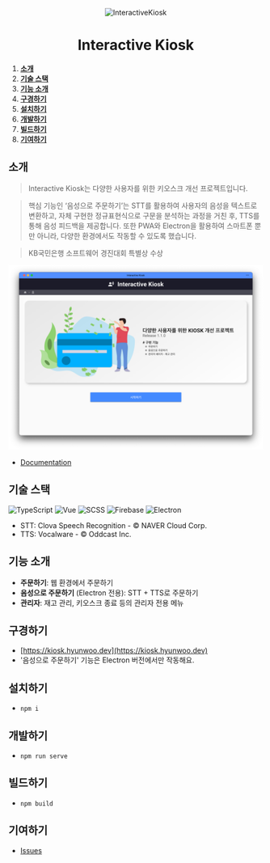 <div align="center">

![InteractiveKiosk](public/assets/images/144x144.png)

# Interactive Kiosk

</div>

1. [**소개**](#소개)
2. [**기술 스택**](#기술-스택)
3. [**기능 소개**](#기능-소개)
4. [**구경하기**](#구경하기)
5. [**설치하기**](#설치하기)
6. [**개발하기**](#개발하기)
7. [**빌드하기**](#빌드하기)
8. [**기여하기**](#기여하기)

## 소개

> Interactive Kiosk는 다양한 사용자를 위한 키오스크 개선 프로젝트입니다.

> 핵심 기능인 ‘음성으로 주문하기’는 STT를 활용하여 사용자의 음성을 텍스트로 변환하고, 자체 구현한 정규표현식으로 구문을 분석하는 과정을 거친 후, TTS를 통해 음성 피드백을 제공합니다.
> 또한 PWA와 Electron을 활용하여 스마트폰 뿐만 아니라, 다양한 환경에서도 작동할 수 있도록 했습니다.

> KB국민은행 소프트웨어 경진대회 특별상 수상

![InteractiveKiosk](docs/interactivekiosk-screenshot.png)

- [Documentation](https://drive.google.com/file/d/16DlM1dd20kCKLaFSR_IQXlBWSuw54SIi/preview)

## 기술 스택

![TypeScript](https://img.shields.io/badge/TypeScript-282C34.svg?&style=for-the-badge&logo=typescript)
![Vue](https://img.shields.io/badge/Vue-282C34.svg?&style=for-the-badge&logo=vue.js)
![SCSS](https://img.shields.io/badge/SCSS-282C34.svg?style=for-the-badge&logo=SASS)
![Firebase](https://img.shields.io/badge/Firebase-282C34.svg?&style=for-the-badge&logo=firebase)
![Electron](https://img.shields.io/badge/Electron-282C34?style=for-the-badge&logo=Electron)

- STT: Clova Speech Recognition - © NAVER Cloud Corp.
- TTS: Vocalware - © Oddcast Inc.

## 기능 소개

- **주문하기**: 웹 환경에서 주문하기
- **음성으로 주문하기** (Electron 전용): STT + TTS로 주문하기
- **관리자**: 재고 관리, 키오스크 종료 등의 관리자 전용 메뉴

## 구경하기

- [https://kiosk.hyunwoo.dev](https://kiosk.hyunwoo.dev)
- '음성으로 주문하기' 기능은 Electron 버전에서만 작동해요.

## 설치하기

- `npm i`

## 개발하기

- `npm run serve`

## 빌드하기

- `npm build`

## 기여하기

- [Issues](https://github.com/heptacode/interactivekiosk/issues)
